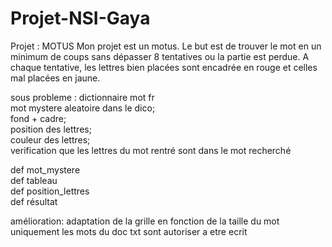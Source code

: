 # Projet-NSI-Gaya

Projet : MOTUS
Mon projet est un motus. Le but est de trouver le mot en un minimum de coups sans dépasser 8 tentatives ou la partie est perdue. A chaque tentative, les lettres bien placées sont encadrée en rouge et celles mal placées en jaune.   

sous probleme : dictionnaire mot fr  
                mot mystere aleatoire dans le dico;  
                fond + cadre;  
                position des lettres;  
                couleur des lettres;  
                verification que les lettres du mot rentré sont dans le mot recherché   

def mot_mystere  
def tableau  
def position_lettres    
def résultat  

amélioration: adaptation de la grille en fonction de la taille du mot
  uniquement les mots du doc txt sont autoriser a etre ecrit
                
   

  
                
                
                
